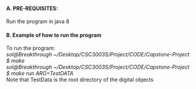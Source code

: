 #### A. PRE-REQUISITES:
Run the program in java 8

#### B. Example of how to run the program
To run the program:\
_sol@Breakthrough ~/Desktop/CSC3003S/Project/CODE/Capstone-Project $ make_\
_sol@Breakthrough ~/Desktop/CSC3003S/Project/CODE/Capstone-Project $ make run ARG=TestDATA_\
Note that TestData is the root directory of the digital objects
